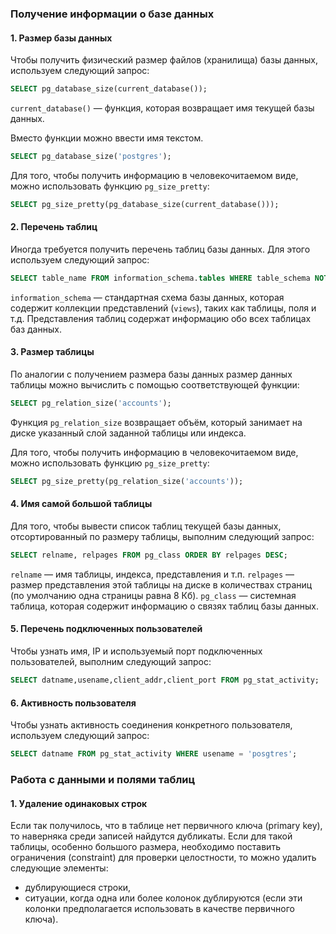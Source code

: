 
### Получение информации о базе данных

#### 1. Размер базы данных

Чтобы получить физический размер файлов (хранилища) базы данных, используем следующий запрос:

```sql
SELECT pg_database_size(current_database());
```

`current_database()` — функция, которая возвращает имя текущей базы данных.

Вместо функции можно ввести имя текстом.

```sql
SELECT pg_database_size('postgres');
```

Для того, чтобы получить информацию в человекочитаемом виде, можно использовать функцию `pg_size_pretty`:

```sql
SELECT pg_size_pretty(pg_database_size(current_database()));
```

#### 2. Перечень таблиц

Иногда требуется получить перечень таблиц базы данных. Для этого используем следующий запрос:

```sql
SELECT table_name FROM information_schema.tables WHERE table_schema NOT IN ('information_schema','pg_catalog');
```

`information_schema` — стандартная схема базы данных, которая содержит коллекции представлений (`views`), таких как таблицы, поля и т.д. Представления таблиц содержат информацию обо всех таблицах баз данных.

#### 3. Размер таблицы

По аналогии с получением размера базы данных размер данных таблицы можно вычислить с помощью соответствующей функции:

```sql
SELECT pg_relation_size('accounts');
```

Функция `pg_relation_size` возвращает объём, который занимает на диске указанный слой заданной таблицы или индекса.

Для того, чтобы получить информацию в человекочитаемом виде, можно использовать функцию `pg_size_pretty`:

```sql
SELECT pg_size_pretty(pg_relation_size('accounts'));
```

#### 4. Имя самой большой таблицы

Для того, чтобы вывести список таблиц текущей базы данных, отсортированный по размеру таблицы, выполним следующий запрос:

```sql
SELECT relname, relpages FROM pg_class ORDER BY relpages DESC;
```

`relname` — имя таблицы, индекса, представления и т.п.
`relpages` — размер представления этой таблицы на диске в количествах страниц (по умолчанию одна страницы равна 8 Кб).
`pg_class` — системная таблица, которая содержит информацию о связях таблиц базы данных.

#### 5. Перечень подключенных пользователей

Чтобы узнать имя, IP и используемый порт подключенных пользователей, выполним следующий запрос:

```sql
SELECT datname,usename,client_addr,client_port FROM pg_stat_activity;
```

#### 6. Активность пользователя

Чтобы узнать активность соединения конкретного пользователя, используем следующий запрос:

```sql
SELECT datname FROM pg_stat_activity WHERE usename = 'posgtres';
```

### Работа с данными и полями таблиц

#### 1. Удаление одинаковых строк

Если так получилось, что в таблице нет первичного ключа (primary key), то наверняка среди записей найдутся дубликаты. Если для такой таблицы, особенно большого размера, необходимо поставить ограничения (constraint) для проверки целостности, то можно удалить следующие элементы:
- дублирующиеся строки,
- ситуации, когда одна или более колонок дублируются (если эти колонки предполагается использовать в качестве первичного ключа).

